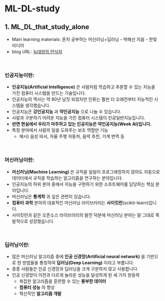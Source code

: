 # ML-DL-study

## 1. ML_DL_that_study_alone
- Main learning materials: 혼자 공부하는 머신러닝+딥러닝 - 박해선 지음 - 한빛미디어
- blog URL: <a href="https://wolf-sheep.tistory.com/" target="_blank">늑대양의 안식처</a>

<br>

### 인공지능이란:
- **인공지능(Artificial Intelligence)** 은 사람처럼 학습하고 추론할 수 있는 지능을 가진 컴퓨터 시스템을 만드는 기술입니다.
- 인공지능의 역사는 약 80년 남짓 되었지만 인류는 훨씬 더 오래전부터 지능적인 시스템을 생각했습니다.
- 인공지능은 **강인공지능** 과 **약인공지능** 으로 나눌 수 있습니다.
- 사람과 구분하기 어려운 지능을 가진 컴퓨터 시스템이 인공일반지능입니다.
- **반면 현실에서 우리가 마주하고 있는 인공지능은 약인공지능(Week AI)입니다.**
- 특정 분야에서 사람의 일을 도와주는 보조 역할만 기능
    - 예시) 음성 비서, 자율 주행 자동차, 음악 추천, 기계 번역 등
 
 <br>

### 머신러닝이란:
- **머신러닝(Machine Learning)** 은 규칙을 일일이 프로그래밍하지 않아도 자동으로 데이터에서 규칙을 학습하는 알고리즘을 연구하는 분야입니다.
- 인공지능의 하위 분야 중에서 지능을 구현하기 위한 소프트웨어를 담당하는 핵심 분야입니다.
- 머신러닝은 **통계학** 과 깊은 관련이 있습니다.
- **컴퓨터 과학** 분야의 대표적인 머신러닝 라이브러리는 **사이킷런**(scikit-learn)입니다.
- 사이킷런과 같은 오픈소스 라이브러리의 발전 덕분에 머신러닝 분야는 말 그대로 폭발적으로 성장했습니다.
 
<br>

### 딥러닝이란:
- 많은 머신러닝 알고리즘 중에 **인공 신경망(Artificial neural network)** 을 기반으로 한 방법들을 통칭하여 **딥러닝(Deep Learning)** 이라고 부릅니다.
- 종종 사람들은 인공 신경망과 딥러닝을 크게 구분하지 않고 사용합니다.
- 인공 신경망이 이전과 다르게 놀라운 성능을 달성하게 된 세 가지 원동력
  - 복잡한 알고리즘을 훈련할 수 있는 **풍부한 데이터**
  - **컴퓨터 성능** 의 향상
  - 혁신적인 **알고리즘 개발**

<br>
<br>